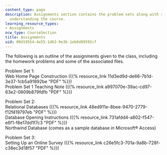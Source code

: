 ```yaml
---
content_type: page
description: Assignments section contains the problem sets along with solutions for
  understanding the course.
learning_resource_types:
- Assignments
ocw_type: CourseSection
title: Assignments
uid: 00d19554-4e55-1d63-9e3b-1eb8d89592cf
---
```


The following is an outline of the assignments given to the class, including the homework problems and some of the associated files.

Problem Set 1:  
Web Home Page Construction ({{% resource_link 11d3ed9d-de66-7b1d-3e37-1cb5a91892be "PDF" %}})  
Problem Set 1 Teaching Note ({{% resource_link a997070e-39ac-cd97-63e2-0809b879fdfb "PDF" %}})

Problem Set 2:  
Relational Databases ({{% resource_link 48ed911e-8bee-9470-2779-f12f419797eb "PDF" %}})  
Database Opening Instructions ({{% resource_link 731afdd4-a802-f547-e6f1-f8e17dd1f7c3 "PDF" %}})  
Northwind Database (comes as a sample database in Microsoft® Access)

Problem Set 3:  
Setting Up an Online Survey ({{% resource_link c26e5fc3-701a-9a8b-728f-c38ec3d18f57 "PDF" %}})